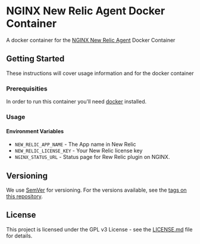 # NGINX New Relic Agent Docker Container

A docker container for the [NGINX New Relic Agent](https://www.nginx.com/blog/nginx-plugin-for-new-relic/) Docker Container

## Getting Started

These instructions will cover usage information and for the docker container 

### Prerequisities

In order to run this container you'll need [docker](https://www.docker.com/) installed.


### Usage

#### Environment Variables

* `NEW_RELIC_APP_NAME` - The App name in New Relic
* `NEW_RELIC_LICENSE_KEY` - Your New Relic license key
* `NGINX_STATUS_URL` - Status page for Rew Relic plugin on NGINX.

## Versioning

We use [SemVer](http://semver.org/) for versioning. For the versions available, see the 
[tags on this repository](https://github.com/PurpleBooth/nginx-nr-agent/tags). 

## License

This project is licensed under the GPL v3 License - see the [LICENSE.md](LICENSE.md) file for details.
